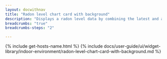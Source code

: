```yaml
---
layout: docwithnav
title: "Radon level chart card with background"
description: "Displays a radon level data by combining the latest and aggregated values with the background image and optional simplified chart."
breadcrumbs: "true"
breadcrumbs-steps: "2"

---
```

{% include get-hosts-name.html %}
{% include docs/user-guide/ui/widget-library/indoor-environment/radon-level-chart-card-with-background.md %}
